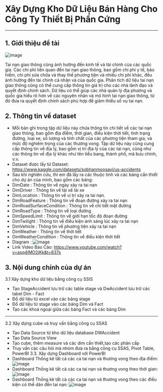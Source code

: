 # Xây Dựng Kho Dữ Liệu Bán Hàng Cho Công Ty Thiết Bị Phần Cứng
--------------------------------------
## 1. Giới thiệu đề tài
![image](https://github.com/nguyenthanhhungDE/DATA-WAREHOUSE-ACCIDENT-US-2016-2021/assets/134383281/b5668439-fd71-4e9c-bac7-ff02461a3144)

Tai nạn giao thông cũng ảnh hưởng đến kinh tế và tài chính của các quốc gia. Các chi phí liên quan đến tai nạn giao thông, bao gồm chi phí y tế, bảo hiểm, chi phí sửa chữa và thay thế phương tiện và nhiều chi phí khác, đều ảnh hưởng đến tài chính cá nhân và của quốc gia.
Phân tích dữ liệu tai nạn giao thông cũng có thể cung cấp thông tin giá trị cho các nhà lãnh đạo và quyết định chính sách. Dữ liệu có thể giúp các nhà quản lý địa phương và quốc gia hiểu rõ hơn về các nguyên nhân và mô hình tai nạn giao thông, từ đó đưa ra quyết định chính sách phù hợp để giảm thiểu số vụ tai nạn.
## 2. Thông tin về dataset
- Mỗi bản ghi trong tập dữ liệu này chứa thông tin chi tiết về các tai nạn giao thông, bao gồm địa điểm, thời gian, điều kiện thời tiết, tình trạng đường, loại xe, số lượng và tính chất của các phương tiện tham gia, và mức độ nghiêm trọng của các thương vong. Tập dữ liệu này cũng cung cấp thông tin về địa lý, bao gồm vị trí địa lý của các tai nạn, cũng như các thông tin về địa lý khác như tên tiểu bang, thành phố, mã bưu chính, v.v.
- Dataset được lấy từ Dataset: https://www.kaggle.com/datasets/sobhanmoosavi/us-accidents 
- Sau khi nghiên cứu, thì em đã lấy ra các thuộc tính và các bảng cần thiết cho dự án của mình, bao gồm các bảng:
- DimDate : Thông tin về ngày xảy ra tai nạn
- DimDriver : Thông tin về tài xế lái xe
- DimLocation : Thông tin về vị trí xảy ra tai nạn.
- DimRoadFeature : Thông tin về đoạn đường xảy ra tai nạn
- DimRoadSurfaceCondition : Thông tin về chi tiết mặt đường
- DimRoadType : Thông tin về loại đường
- DimSpeedLimit : Thông tin về giới hạn tốc độ đoạn đường
- DimTwilight : Thông tin về điều kiện ánh sáng lúc xảy ra tai nạn
- DimVehicle : Thông tin về phương tiện xảy ra tai nạn
- DimWeather : Thông tin về thời tiết
- DimWeatherCondition : Thông tin về điều kiện thời tiết
- Diagram :
![image](https://github.com/nguyenthanhhungDE/DATA-WAREHOUSE-ACCIDENT-US-2016-2021/assets/134383281/5c7756c4-8144-41ff-876b-b4c01aeca09e)
- Link Video Báo Cáo: https://www.youtube.com/watch?v=asq4lMO2jKk&t=837s
## 3. Nội dung chính của dự án
3.1 Xây dựng kho dữ liệu bằng công cụ SSIS
- Tạo StageAccident lưu trữ các table stage và DwAccident lưu trữ các tabel Dim - Fact
- Đổ dữ liệu từ excel vào các bảng stage
- Đổ dữ liệu từ stage vào các bảng Dim và Fact
- Tạo các khoá ngoại giữa các bảng Fact và các bảng Dim
-----------------------
3.2 Xây dựng cube và truy vấn bằng công cụ SSAS
- Tạo Data Source từ kho dữ liệu database DWAccident
- Tạo Data Source View
- Tạo cube, thêm measure và các dim cần thiết,tạo các phân cấp 
- Truy vấn các câu hỏi mà nhóm đưa ra bằng công cụ SSAS, Pivot Table, PowerBI
3.3. Xây dựng Dashboard với PowerBI
- Dashboard Thống kê tất cả các ca tai nạn và thương vong theo địa điểm:
![image](https://github.com/nguyenthanhhungDE/DATA-WAREHOUSE-ACCIDENT-US-2016-2021/assets/134383281/4a7b8e9c-c7f6-4299-98fc-5f5172504695)
- Dashboard Thống kê tất cả các ca tai nạn và thương vong theo thời gian:
![image](https://github.com/nguyenthanhhungDE/DATA-WAREHOUSE-ACCIDENT-US-2016-2021/assets/134383281/ab79bd1f-5431-4a80-8aa6-f241f9b1a5a7)
- Dashboard Thống kê tất cả các ca tai nạn và thương vong theo các điều kiện có thể dãn đến tai nạn:
![image](https://github.com/nguyenthanhhungDE/DATA-WAREHOUSE-ACCIDENT-US-2016-2021/assets/134383281/2edfd562-1fd7-4195-9761-d4ddcabdfcbf)


